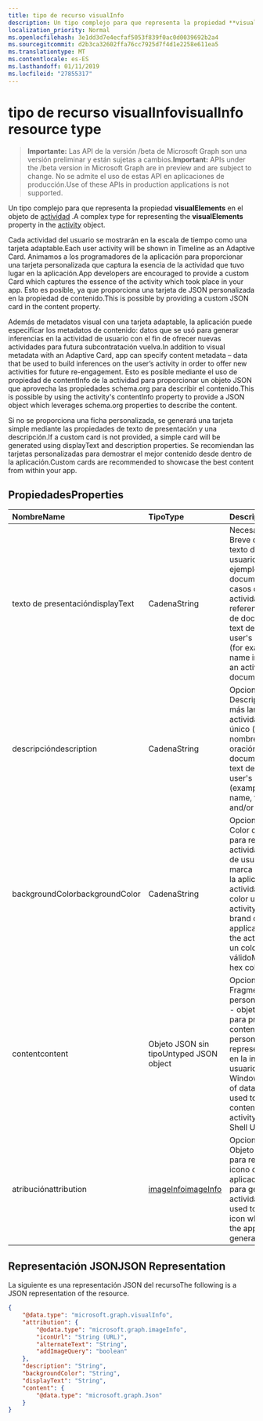 ```yaml
---
title: tipo de recurso visualInfo
description: Un tipo complejo para que representa la propiedad **visualElements** en el objeto de actividad.
localization_priority: Normal
ms.openlocfilehash: 3e1dd3d7e4ecfaf5053f839f0ac0d0039692b2a4
ms.sourcegitcommit: d2b3ca32602ffa76cc7925d7f4d1e2258e611ea5
ms.translationtype: MT
ms.contentlocale: es-ES
ms.lasthandoff: 01/11/2019
ms.locfileid: "27855317"
---
```

# <a name="visualinfo-resource-type"></a><span data-ttu-id="ab9a3-103">tipo de recurso visualInfo</span><span class="sxs-lookup"><span data-stu-id="ab9a3-103">visualInfo resource type</span></span>

> <span data-ttu-id="ab9a3-104">**Importante:** Las API de la versión /beta de Microsoft Graph son una versión preliminar y están sujetas a cambios.</span><span class="sxs-lookup"><span data-stu-id="ab9a3-104">**Important:** APIs under the /beta version in Microsoft Graph are in preview and are subject to change.</span></span> <span data-ttu-id="ab9a3-105">No se admite el uso de estas API en aplicaciones de producción.</span><span class="sxs-lookup"><span data-stu-id="ab9a3-105">Use of these APIs in production applications is not supported.</span></span>

<span data-ttu-id="ab9a3-106">Un tipo complejo para que representa la propiedad **visualElements** en el objeto de [actividad](../resources/projectrome-activity.md) .</span><span class="sxs-lookup"><span data-stu-id="ab9a3-106">A complex type for representing the **visualElements** property in the [activity](../resources/projectrome-activity.md) object.</span></span>

<span data-ttu-id="ab9a3-107">Cada actividad del usuario se mostrarán en la escala de tiempo como una tarjeta adaptable.</span><span class="sxs-lookup"><span data-stu-id="ab9a3-107">Each user activity will be shown in Timeline as an Adaptive Card.</span></span> <span data-ttu-id="ab9a3-108">Animamos a los programadores de la aplicación para proporcionar una tarjeta personalizada que captura la esencia de la actividad que tuvo lugar en la aplicación.</span><span class="sxs-lookup"><span data-stu-id="ab9a3-108">App developers are encouraged to provide a custom Card which captures the essence of the activity which took place in your app.</span></span> <span data-ttu-id="ab9a3-109">Esto es posible, ya que proporciona una tarjeta de JSON personalizada en la propiedad de contenido.</span><span class="sxs-lookup"><span data-stu-id="ab9a3-109">This is possible by providing a custom JSON card in the content property.</span></span>

<span data-ttu-id="ab9a3-110">Además de metadatos visual con una tarjeta adaptable, la aplicación puede especificar los metadatos de contenido: datos que se usó para generar inferencias en la actividad de usuario con el fin de ofrecer nuevas actividades para futura subcontratación vuelva.</span><span class="sxs-lookup"><span data-stu-id="ab9a3-110">In addition to visual metadata with an Adaptive Card, app can specify content metadata – data that be used to build inferences on the user’s activity in order to offer new activities for future re-engagement.</span></span> <span data-ttu-id="ab9a3-111">Esto es posible mediante el uso de propiedad de contentInfo de la actividad para proporcionar un objeto JSON que aprovecha las propiedades schema.org para describir el contenido.</span><span class="sxs-lookup"><span data-stu-id="ab9a3-111">This is possible by using the activity's contentInfo property to provide a JSON object which leverages schema.org properties to describe the content.</span></span>

<span data-ttu-id="ab9a3-112">Si no se proporciona una ficha personalizada, se generará una tarjeta simple mediante las propiedades de texto de presentación y una descripción.</span><span class="sxs-lookup"><span data-stu-id="ab9a3-112">If a custom card is not provided, a simple card will be generated using displayText and description properties.</span></span> <span data-ttu-id="ab9a3-113">Se recomiendan las tarjetas personalizadas para demostrar el mejor contenido desde dentro de la aplicación.</span><span class="sxs-lookup"><span data-stu-id="ab9a3-113">Custom cards are recommended to showcase the best content from within your app.</span></span>

## <a name="properties"></a><span data-ttu-id="ab9a3-114">Propiedades</span><span class="sxs-lookup"><span data-stu-id="ab9a3-114">Properties</span></span>

|<span data-ttu-id="ab9a3-115">Nombre</span><span class="sxs-lookup"><span data-stu-id="ab9a3-115">Name</span></span> | <span data-ttu-id="ab9a3-116">Tipo</span><span class="sxs-lookup"><span data-stu-id="ab9a3-116">Type</span></span> | <span data-ttu-id="ab9a3-117">Description</span><span class="sxs-lookup"><span data-stu-id="ab9a3-117">Description</span></span>|
|:----|:------|:-----------|
|<span data-ttu-id="ab9a3-118">texto de presentación</span><span class="sxs-lookup"><span data-stu-id="ab9a3-118">displayText</span></span> | <span data-ttu-id="ab9a3-119">Cadena</span><span class="sxs-lookup"><span data-stu-id="ab9a3-119">String</span></span> | <span data-ttu-id="ab9a3-120">Necesario.</span><span class="sxs-lookup"><span data-stu-id="ab9a3-120">Required.</span></span> <span data-ttu-id="ab9a3-121">Breve descripción de texto de la actividad de usuario único (por ejemplo, el nombre de documento en los casos donde una actividad hace referencia a la creación de documentos)</span><span class="sxs-lookup"><span data-stu-id="ab9a3-121">Short text description of the user's unique activity (for example, document name in cases where an activity refers to document creation)</span></span>|
|<span data-ttu-id="ab9a3-122">descripción</span><span class="sxs-lookup"><span data-stu-id="ab9a3-122">description</span></span> | <span data-ttu-id="ab9a3-123">Cadena</span><span class="sxs-lookup"><span data-stu-id="ab9a3-123">String</span></span> | <span data-ttu-id="ab9a3-124">Opcional.</span><span class="sxs-lookup"><span data-stu-id="ab9a3-124">Optional.</span></span> <span data-ttu-id="ab9a3-125">Descripción de texto más larga de la actividad de usuario único (ejemplo: nombre, primera oración y metadatos de documentos)</span><span class="sxs-lookup"><span data-stu-id="ab9a3-125">Longer text description of the user's unique activity (example: document name, first sentence, and/or metadata)</span></span>|
|<span data-ttu-id="ab9a3-126">backgroundColor</span><span class="sxs-lookup"><span data-stu-id="ab9a3-126">backgroundColor</span></span> | <span data-ttu-id="ab9a3-127">Cadena</span><span class="sxs-lookup"><span data-stu-id="ab9a3-127">String</span></span> | <span data-ttu-id="ab9a3-128">Opcional.</span><span class="sxs-lookup"><span data-stu-id="ab9a3-128">Optional.</span></span> <span data-ttu-id="ab9a3-129">Color de fondo utilizado para representar la actividad en la interfaz de usuario - color de marca para el origen de la aplicación de la actividad.</span><span class="sxs-lookup"><span data-stu-id="ab9a3-129">Background color used to render the activity in the UI - brand color for the application source of the activity.</span></span> <span data-ttu-id="ab9a3-130">Debe ser un color hexadecimal válido</span><span class="sxs-lookup"><span data-stu-id="ab9a3-130">Must be a valid hex color</span></span>|
|<span data-ttu-id="ab9a3-131">content</span><span class="sxs-lookup"><span data-stu-id="ab9a3-131">content</span></span> | <span data-ttu-id="ab9a3-132">Objeto JSON sin tipo</span><span class="sxs-lookup"><span data-stu-id="ab9a3-132">Untyped JSON object</span></span> | <span data-ttu-id="ab9a3-133">Opcional.</span><span class="sxs-lookup"><span data-stu-id="ab9a3-133">Optional.</span></span> <span data-ttu-id="ab9a3-134">Fragmento personalizado de datos - objeto JSON se usa para proporcionar contenido personalizado para representar la actividad en la interfaz de usuario del Shell de Windows</span><span class="sxs-lookup"><span data-stu-id="ab9a3-134">Custom piece of data - JSON object used to provide custom content to render the activity in the Windows Shell UI</span></span>|
|<span data-ttu-id="ab9a3-135">atribución</span><span class="sxs-lookup"><span data-stu-id="ab9a3-135">attribution</span></span> | [<span data-ttu-id="ab9a3-136">imageInfo</span><span class="sxs-lookup"><span data-stu-id="ab9a3-136">imageInfo</span></span>](../resources/projectrome-imageinfo.md) | <span data-ttu-id="ab9a3-137">Opcional.</span><span class="sxs-lookup"><span data-stu-id="ab9a3-137">Optional.</span></span> <span data-ttu-id="ab9a3-138">Objeto JSON usado para representar un icono que representa la aplicación que se usa para generar la actividad</span><span class="sxs-lookup"><span data-stu-id="ab9a3-138">JSON object used to represent an icon which represents the application used to generate the activity</span></span>|

## <a name="json-representation"></a><span data-ttu-id="ab9a3-139">Representación JSON</span><span class="sxs-lookup"><span data-stu-id="ab9a3-139">JSON Representation</span></span>

<span data-ttu-id="ab9a3-140">La siguiente es una representación JSON del recurso</span><span class="sxs-lookup"><span data-stu-id="ab9a3-140">The following is a JSON representation of the resource.</span></span>

<!-- {
  "blockType": "resource",
  "optionalProperties": [
    "attribution",
    "description",
    "backgroundColor",
    "content"
  ],
  "@odata.type": "microsoft.graph.visualInfo"
}-->

```json
{
    "@data.type": "microsoft.graph.visualInfo",
    "attribution": {
        "@odata.type": "microsoft.graph.imageInfo",
        "iconUrl": "String (URL)",
        "alternateText": "String",
        "addImageQuery": "boolean"
    },
    "description": "String",
    "backgroundColor": "String",
    "displayText": "String",
    "content": {
        "@data.type": "microsoft.graph.Json"
    }
}
```

<!-- uuid: 8fcb5dbc-d5aa-4681-8e31-b001d5168d79
2017-06-07 14:57:30 UTC -->
<!-- {
  "type": "#page.annotation",
  "description": "visualinfo resource",
  "keywords": "",
  "section": "documentation",
  "tocPath": ""
}-->
